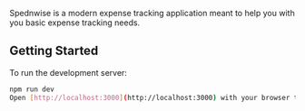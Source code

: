 Spednwise is a modern expense tracking application meant to help you with you basic expense tracking needs.



## Getting Started

To run the development server:

```bash
npm run dev
Open [http://localhost:3000](http://localhost:3000) with your browser to see the result.